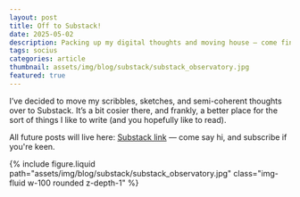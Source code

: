 ```yaml
---
layout: post
title: Off to Substack!
date: 2025-05-02
description: Packing up my digital thoughts and moving house — come find me on Substack
tags: socius
categories: article
thumbnail: assets/img/blog/substack/substack_observatory.jpg
featured: true
---
```


I’ve decided to move my scribbles, sketches, and semi-coherent thoughts over to Substack. It’s a bit cosier there, and frankly, a better place for the sort of things I like to write (and you hopefully like to read).

All future posts will live here: [Substack link](https://nickshoh.substack.com/) — come say hi, and subscribe if you're keen.

<div class="row mt-3">
    <div class="col-12 mt-3 mt-md-0">
        {% include figure.liquid path="assets/img/blog/substack/substack_observatory.jpg" class="img-fluid w-100 rounded z-depth-1" %}
    </div>
</div>